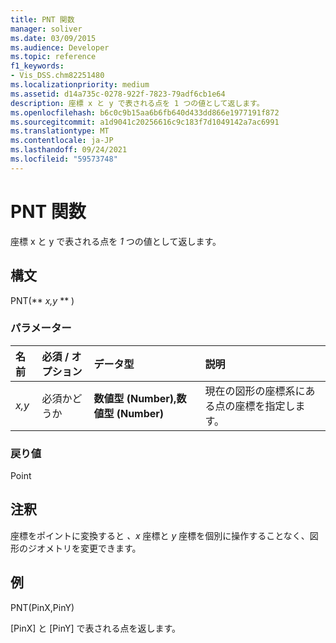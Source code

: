 ```yaml
---
title: PNT 関数
manager: soliver
ms.date: 03/09/2015
ms.audience: Developer
ms.topic: reference
f1_keywords:
- Vis_DSS.chm82251480
ms.localizationpriority: medium
ms.assetid: d14a735c-0278-922f-7823-79adf6cb1e64
description: 座標 x と y で表される点を 1 つの値として返します。
ms.openlocfilehash: b6c0c9b15aa6b6fb640d433dd866e1977191f872
ms.sourcegitcommit: a1d9041c20256616c9c183f7d1049142a7ac6991
ms.translationtype: MT
ms.contentlocale: ja-JP
ms.lasthandoff: 09/24/2021
ms.locfileid: "59573748"
---
```

# <a name="pnt-function"></a>PNT 関数

座標 x と y で表される点を _1_ つの値として返します。 
  
## <a name="syntax"></a>構文

PNT(** *x,y* ** ) 
  
### <a name="parameters"></a>パラメーター

|**名前**|**必須 / オプション**|**データ型**|**説明**|
|:-----|:-----|:-----|:-----|
| _x,y_ <br/> |必須かどうか  <br/> |**数値型 (Number),数値型 (Number)** <br/> |現在の図形の座標系にある点の座標を指定します。  <br/> |
   
### <a name="return-value"></a>戻り値

Point
  
## <a name="remarks"></a>注釈

座標をポイントに変換すると  *、x*  座標と  *y*  座標を個別に操作することなく、図形のジオメトリを変更できます。 
  
## <a name="example"></a>例

PNT(PinX,PinY) 
  
[PinX] と [PinY] で表される点を返します。 
  

